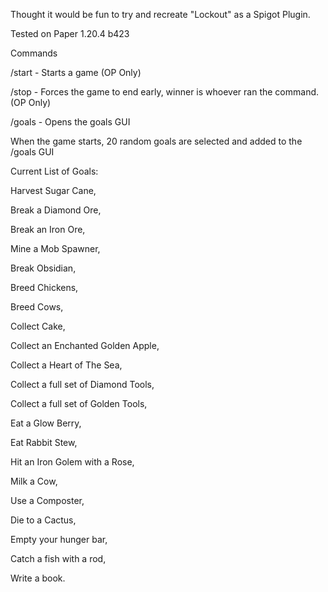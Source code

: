 Thought it would be fun to try and recreate "Lockout" as a Spigot Plugin.

Tested on Paper 1.20.4 b423

Commands

/start - Starts a game (OP Only)

/stop - Forces the game to end early, winner is whoever ran the command. (OP Only)

/goals - Opens the goals GUI

When the game starts, 20 random goals are selected and added to the /goals GUI

Current List of Goals:


Harvest Sugar Cane, 

Break a Diamond Ore, 

Break an Iron Ore, 

Mine a Mob Spawner, 

Break Obsidian, 

Breed Chickens, 

Breed Cows, 

Collect Cake, 

Collect an Enchanted Golden Apple, 

Collect a Heart of The Sea, 

Collect a full set of Diamond Tools, 

Collect a full set of Golden Tools, 

Eat a Glow Berry, 

Eat Rabbit Stew, 

Hit an Iron Golem with a Rose, 

Milk a Cow, 

Use a Composter,

Die to a Cactus, 

Empty your hunger bar, 

Catch a fish with a rod, 

Write a book.

